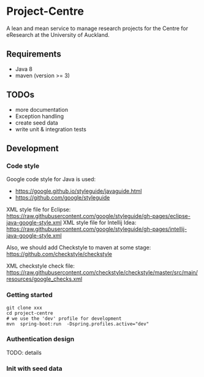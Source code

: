 # Project-Centre

A lean and mean service to manage research projects for the Centre for eResearch at the University of Auckland.

## Requirements

 - Java 8
 - maven (version >= 3)

## TODOs

 - more documentation
 - Exception handling
 - create seed data
 - write unit & integration tests
 
## Development

### Code style

Google code style for Java is used:
 
 - https://google.github.io/styleguide/javaguide.html
 - https://github.com/google/styleguide
 
 XML style file for Eclipse: https://raw.githubusercontent.com/google/styleguide/gh-pages/eclipse-java-google-style.xml
 XML style file for Intellij Idea: https://raw.githubusercontent.com/google/styleguide/gh-pages/intellij-java-google-style.xml
 
 Also, we should add Checkstyle to maven at some stage: https://github.com/checkstyle/checkstyle
 
 XML checkstyle check file: https://raw.githubusercontent.com/checkstyle/checkstyle/master/src/main/resources/google_checks.xml
 

### Getting started

    git clone xxx
    cd project-centre
    # we use the 'dev' profile for development
    mvn  spring-boot:run  -Dspring.profiles.active="dev"
    
### Authentication design

TODO: details

### Init with seed data




